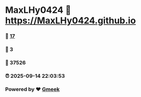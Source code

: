 # MaxLHy0424 :link: https://MaxLHy0424.github.io 
### :page_facing_up: [17](https://MaxLHy0424.github.io/tag.html) 
### :speech_balloon: 3 
### :hibiscus: 37526 
### :alarm_clock: 2025-09-14 22:03:53 
### Powered by :heart: [Gmeek](https://github.com/Meekdai/Gmeek)
